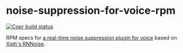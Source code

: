 noise-suppression-for-voice-rpm
===============================

[![Copr build status](https://copr.fedorainfracloud.org/coprs/lkiesow/noise-suppression-for-voice/package/ladspa-realtime-noise-suppression-plugin/status_image/last_build.png)
](https://copr.fedorainfracloud.org/coprs/lkiesow/noise-suppression-for-voice/package/ladspa-realtime-noise-suppression-plugin/)

RPM specs for [a real-time noise suppression plugin for voice](https://github.com/werman/noise-suppression-for-voice)
based on [Xiph's RNNoise](https://github.com/xiph/rnnoise).
